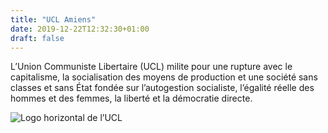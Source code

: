 ```yaml
---
title: "UCL Amiens"
date: 2019-12-22T12:32:30+01:00
draft: false
---
```


L’Union Communiste Libertaire (UCL) milite pour une rupture avec le capitalisme, la socialisation des moyens de production et une société sans classes et sans État fondée sur l’autogestion socialiste, l’égalité réelle des hommes et des femmes, la liberté et la démocratie directe.

![Logo horizontal de l’UCL](images/ucl-logo-horizontal.png)
